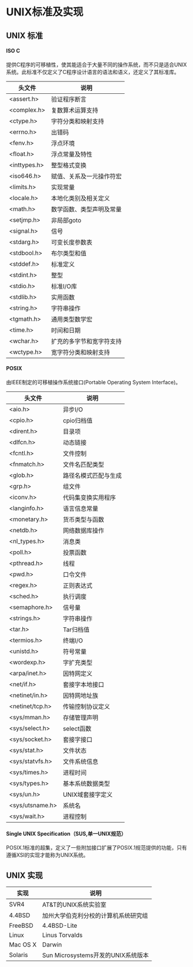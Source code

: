 # UNIX标准及实现

## UNIX  标准

#### ISO C

提供C程序的可移植性，使其能适合于大量不同的操作系统，而不只是适合UNIX系统。此标准不仅定义了C程序设计语言的语法和语义，还定义了其标准库。

| 头文件       | 说明                     |
| ------------ | ------------------------ |
| <assert.h>   | 验证程序断言             |
| <complex.h>  | 复数算术运算支持         |
| <ctype.h>    | 字符分类和映射支持       |
| <errno.h>    | 出错码                   |
| <fenv.h>     | 浮点环境                 |
| <float.h>    | 浮点常量及特性           |
| <inttypes.h> | 整型格式变换             |
| <iso646.h>   | 赋值、关系及一元操作符宏 |
| <limits.h>   | 实现常量                 |
| <locale.h>   | 本地化类别及相关定义     |
| <math.h>     | 数学函数、类型声明及常量 |
| <setjmp.h>   | 非局部goto               |
| <signal.h>   | 信号                     |
| <stdarg.h>   | 可变长度参数表           |
| <stdbool.h>  | 布尔类型和值             |
| <stddef.h>   | 标准定义                 |
| <stdint.h>   | 整型                     |
| <stdio.h>    | 标准I/O库                |
| <stdlib.h>   | 实用函数                 |
| <string.h>   | 字符串操作               |
| <tgmath.h>   | 通用类型数学宏           |
| <time.h>     | 时间和日期               |
| <wchar.h>    | 扩充的多字节和宽字符支持 |
| <wctype.h>   | 宽字符分类和映射支持     |

#### POSIX

由IEEE制定的可移植操作系统接口(Portable Operating System Interface)。

| 头文件          | 说明                 |
| --------------- | -------------------- |
| <aio.h>         | 异步I/O              |
| <cpio.h>        | cpio归档值           |
| <dirent.h>      | 目录项               |
| <dlfcn.h>       | 动态链接             |
| <fcntl.h>       | 文件控制             |
| <fnmatch.h>     | 文件名匹配类型       |
| <glob.h>        | 路径名模式匹配与生成 |
| <grp.h>         | 组文件               |
| <iconv.h>       | 代码集变换实用程序   |
| <langinfo.h>    | 语言信息常量         |
| <monetary.h>    | 货币类型与函数       |
| <netdb.h>       | 网络数据库操作       |
| <nl_types.h>    | 消息类               |
| <poll.h>        | 投票函数             |
| <pthread.h>     | 线程                 |
| <pwd.h>         | 口令文件             |
| <regex.h>       | 正则表达式           |
| <sched.h>       | 执行调度             |
| <semaphore.h>   | 信号量               |
| <strings.h>     | 字符串操作           |
| <tar.h>         | Tar归档值            |
| <termios.h>     | 终端I/O              |
| <unistd.h>      | 符号常量             |
| <wordexp.h>     | 字扩充类型           |
| <arpa/inet.h>   | 因特网定义           |
| <net/if.h>      | 套接字本地接口       |
| <netinet/in.h>  | 因特网地址族         |
| <netinet/tcp.h> | 传输控制协议定义     |
| <sys/mman.h>    | 存储管理声明         |
| <sys/select.h>  | select函数           |
| <sys/socket.h>  | 套接字接口           |
| <sys/stat.h>    | 文件状态             |
| <sys/statvfs.h> | 文件系统信息         |
| <sys/times.h>   | 进程时间             |
| <sys/types.h>   | 基本系统数据类型     |
| <sys/un.h>      | UNIX域套接字定义     |
| <sys/utsname.h> | 系统名               |
| <sys/wait.h>    | 进程控制             |

#### Single UNIX Specification（SUS,单一UNIX规范）

POSIX.1标准的超集，定义了一些附加接口扩展了POSIX.1规范提供的功能，只有遵循XSI的实现才能称为UNIX系统。

## UNIX  实现

| 实现     | 说明                                 |
| -------- | ------------------------------------ |
| SVR4     | AT&T的UNIX系统实验室                 |
| 4.4BSD   | 加州大学伯克利分校的计算机系统研究组 |
| FreeBSD  | 4.4BSD-Lite                          |
| Linux    | Linus Torvalds                       |
| Mac OS X | Darwin                               |
| Solaris  | Sun Microsystems开发的UNIX系统版本   |

